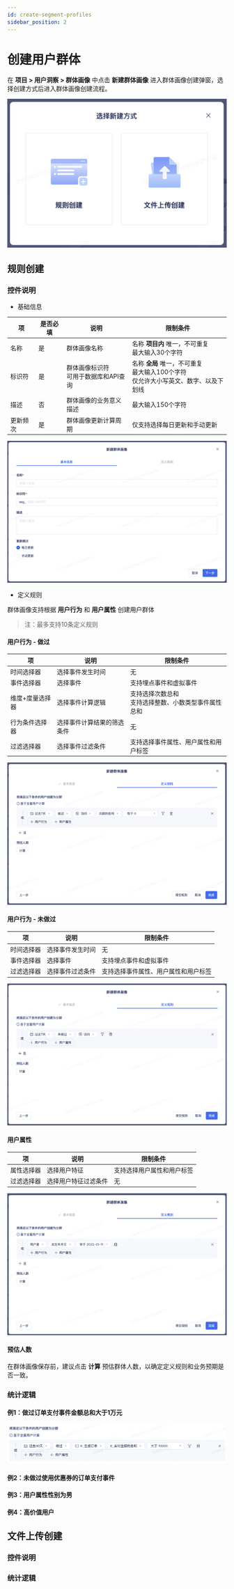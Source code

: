 ```yaml
---
id: create-segment-profiles
sidebar_position: 2
---
```


# 创建用户群体

在 **项目 > 用户洞察 > 群体画像** 中点击 **新建群体画像** 进入群体画像创建弹窗，选择创建方式后进入群体画像创建流程。

![](/img/用户洞察-群体画像-选择新建方式.png)

## 规则创建

### 控件说明

* 基础信息

| 项 | 是否必填 | 说明 | 限制条件 |
| -- | -- | -- | -- |
| 名称 | 是 | 群体画像名称 | 名称 **项目内** 唯一，不可重复<br/>最大输入30个字符 |
| 标识符 | 是 | 群体画像标识符<br/>可用于数据库和API查询 | 名称 **全局** 唯一，不可重复<br/>最大输入100个字符<br/>仅允许大小写英文、数字、以及下划线 |
| 描述 | 否 | 群体画像的业务意义描述 | 最大输入150个字符 |
| 更新频次 | 是 | 群体画像更新计算周期 | 仅支持选择每日更新和手动更新 |

![](/img/用户洞察-群体画像-规则创建-基础信息.png)

* 定义规则

群体画像支持根据 **用户行为** 和 **用户属性** 创建用户群体

> 注：最多支持10条定义规则

#### 用户行为 - 做过

| 项   | 说明  | 限制条件 |
| -- | -- | -- |
| 时间选择器 | 选择事件发生时间 | 无 |
| 事件选择器 | 选择事件 | 支持埋点事件和虚拟事件 |
| 维度+度量选择器 | 选择事件计算逻辑 | 支持选择次数总和<br/>支持选择整数、小数类型事件属性总和 |
| 行为条件选择器 | 选择事件计算结果的筛选条件 | 无 |
| 过滤选择器 | 选择事件过滤条件 | 支持选择事件属性、用户属性和用户标签 |

![](/img/用户洞察-群体画像-规则创建-定义规则.png)

#### 用户行为 - 未做过

| 项   | 说明  | 限制条件 |
| -- | -- | -- |
| 时间选择器 | 选择事件发生时间 | 无 |
| 事件选择器 | 选择事件 | 支持埋点事件和虚拟事件 |
| 过滤选择器 | 选择事件过滤条件 | 支持选择事件属性、用户属性和用户标签 |

![](/img/用户洞察-群体画像-规则创建-定义规则-未做过.png)

#### 用户属性

| 项   | 说明  | 限制条件 |
| -- | -- | -- |
| 属性选择器 | 选择用户特征 | 支持选择用户属性和用户标签 |
| 过滤选择器 | 选择用户特征过滤条件 | 无 |

![](/img/用户洞察-群体画像-规则创建-定义规则-用户属性.png)

#### 预估人数

在群体画像保存前，建议点击 **计算** 预估群体人数，以确定定义规则和业务预期是否一致。

### 统计逻辑

#### 例1：做过订单支付事件金额总和大于1万元

![](/img/用户洞察-群体画像-规则创建-例1.png)


#### 例2：未做过使用优惠券的订单支付事件


#### 例3：用户属性性别为男


#### 例4：高价值用户



## 文件上传创建

### 控件说明


### 统计逻辑


